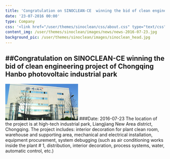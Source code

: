 ```yaml
---
title: 'Congratulation on SINOCLEAN-CE  winning the bid of clean engineering project of Chongqing Hanbo photovoltaic industrial park'
date: '23-07-2016 00:00'
type: Company
css: '<link href="/user/themes/sinoclean/css/about.css" type="text/css" rel="stylesheet" />'
content_img: /user/themes/sinoclean/images/news/news-2016-07-23.jpg
background_pic: /user/themes/sinoclean/images/sinoclean_head.jpg
---
```


##Congratulation on SINOCLEAN-CE  winning the bid of clean engineering project of Chongqing Hanbo photovoltaic industrial park
---



![News1](/user/themes/sinoclean/images/news/news-2016-07-23.jpg)
###Date: 2016-07-23
The location of the project is at high-tech industrial park, Liangjiang New Area district, Chongqing. The project includes:  interior decoration for plant clean room, warehouse and supporting area, mechanical and electrical installation, equipment procurement, system debugging (such as air conditioning works inside the plant # 1, distribution, interior decoration, process systems, water, automatic control, etc.)